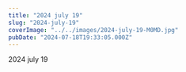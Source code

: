 ```yaml
---
title: "2024 july 19"
slug: "2024-july-19"
coverImage: "../../images/2024-july-19-M0MD.jpg"
pubDate: "2024-07-18T19:33:05.000Z"
---
```


2024 july 19
